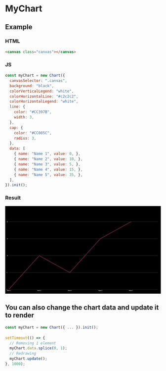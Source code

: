 # MyChart

## Example

### HTML
```html
<canvas class="canvas"></canvas>
```

### JS

```js
const myChart = new Chart({
  canvasSelector: ".canvas",
  background: "black",
  colorVerticalLegend: "white",
  colorHorizontalLine: "#c2c2c2",
  colorHorizontalLegend: "white",
  line: {
    color: "#CC397B",
    width: 3,
  },
  cap: {
    color: "#CC005C",
    radius: 3,
  },
  data: [
    { name: "Name 1", value: 0, },
    { name: "Name 2", value: 10, },
    { name: "Name 3", value: 5, },
    { name: "Name 4", value: 15, },
    { name: "Name 5", value: 35, },
  ],
}).init();
```

### Result
<img src="./example.jpg" alt="bar chart" />

## You can also change the chart data and update it to render

```js
const myChart = new Chart({ ... }).init();

setTimeout(() => {
  // Removing 1 element
  myChart.data.splice(0, 1);
  // Redrawing
  myChart.update();
}, 1000);
```